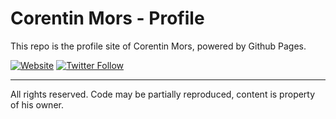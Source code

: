 # Corentin Mors - Profile

This repo is the profile site of Corentin Mors, powered by Github Pages.

[![Website](https://img.shields.io/website-up-down-green-red/https/pixelswap.fr.svg?label=PixelSwap.fr)](https://pixelswap.fr/)
[![Twitter Follow](https://img.shields.io/twitter/follow/mikescops.svg?style=social&label=Follow&style=flat-square)](https://twitter.com/mikescops)

------------
All rights reserved. Code may be partially reproduced, content is property of his owner.